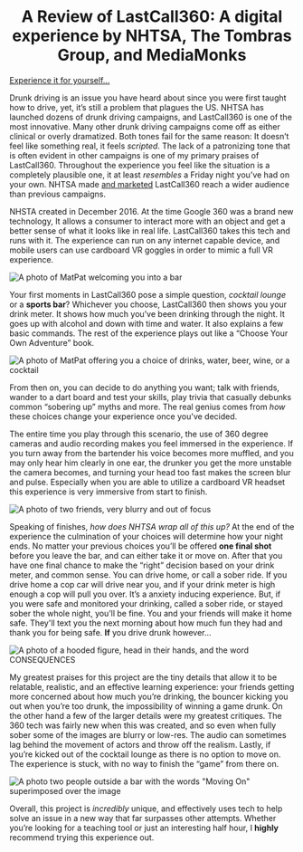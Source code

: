 <center><h1> A Review of LastCall360: A digital experience by NHTSA, The Tombras Group, and MediaMonks </h1></center>

[Experience it for yourself...](https://www.nhtsa.gov/lastcall/) 

Drunk driving is an issue you have heard about since you were first taught how to drive, yet, it’s still a problem that plagues the US. NHTSA has launched dozens of drunk driving campaigns, and LastCall360 is one of the most innovative. Many other drunk driving campaigns come off as either clinical or overly dramatized. Both tones fail for the same reason: It doesn’t feel like something real, it feels _scripted_.  The lack of a patronizing tone that is often evident in other campaigns is one of my primary praises of LastCall360. Throughout the experience you feel like the situation is a completely plausible one, it at least _resembles_ a Friday night you’ve had on your own. NHTSA made [and marketed](https://www.youtube.com/watch?v=WZ4U7Z9XRbY) LastCall360 reach a wider audience than previous campaigns. 

NHSTA created in December 2016. At the time Google 360 was a brand new technology, It allows a consumer to interact more with an object and get a better sense of what it looks like in real life. LastCall360 takes this tech and runs with it. The experience can run on any internet capable device, and mobile users can use cardboard VR goggles in order to mimic a full VR experience. 

![A photo of MatPat welcoming you into a bar](https://Rebecca2022.github.io/Rebecca2022/images/Welcome.png)
	
Your first moments in LastCall360 pose a simple question, _cocktail lounge_ or a **sports bar**? Whichever you choose, LastCall360 then shows you your drink meter. It shows how much you’ve been drinking through the night. It goes up with alcohol and down with time and water. It also explains a few basic commands. The rest of the experience plays out like a “Choose Your Own Adventure” book. 

![A photo of MatPat offering you a choice of drinks, water, beer, wine, or a cocktail](https://Rebecca2022.github.io/Rebecca2022/images/PickaDrink.png)

From then on, you can decide to do anything you want; talk with friends, wander to a dart board and test your skills, play trivia that casually debunks common “sobering up” myths and more. The real genius comes from _how_ these choices change your experience once you've decided. 

The entire time you play through this scenario, the use of 360 degree cameras and audio recording makes you feel immersed in the experience. If you turn away from the bartender his voice becomes more muffled, and you may only hear him clearly in one ear, the drunker you get the more unstable the camera becomes, and turning your head too fast makes the screen blur and pulse. Especially when you are able to utilize a cardboard VR headset this experience is very immersive from start to finish.

![A photo of two friends, very blurry and out of focus](https://Rebecca2022.github.io/Rebecca2022/images/Drunk.png)

Speaking of finishes, _how does NHTSA wrap all of this up?_  At the end of the experience the culmination of your choices will determine how your night ends. No matter your previous choices you’ll be offered **one final shot** before you leave the bar, and can either take it or move on. After that you have one final chance to make the “right” decision based on your drink meter, and common sense. You can drive home, or call a sober ride. If you drive home a cop car will drive near you, and if your drink meter is high enough a cop will pull you over. It’s a anxiety inducing experience. But, if you were safe and monitored your drinking, called a sober ride, or stayed sober the whole night, you’ll be fine. You and your friends will make it home safe. They'll text you the next morning about how much fun they had and thank you for being safe. **If** you drive drunk however...

![A photo of a hooded figure, head in their hands, and the word CONSEQUENCES](https://Rebecca2022.github.io/Rebecca2022/images/Consequences.png)

My greatest praises for this project are the tiny details that allow it to be relatable, realistic, and an effective learning experience: your friends getting more concerned about how much you’re drinking, the bouncer kicking you out when you’re too drunk, the impossibility of winning a game drunk. On the other hand a few of the larger details were my greatest critiques. The 360 tech was fairly new when this was created, and so even when fully sober some of the images are blurry or low-res. The audio can sometimes lag behind the movement of actors and throw off the realism. Lastly, if you’re kicked out of the cocktail lounge as there is no option to move on. The experience is stuck, with no way to finish the “game” from there on. 

![A photo two people outside a bar with the words "Moving On" superimposed over the image](https://Rebecca2022.github.io/Rebecca2022/images/Glitch.png)
	
Overall, this project is _incredibly_ unique, and effectively uses tech to help solve an issue in a new way that far surpasses other attempts. Whether you’re looking for a teaching tool or just an interesting half hour, I **highly** recommend trying this experience out. 
